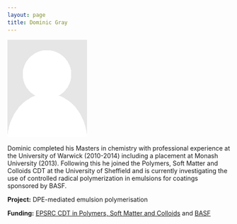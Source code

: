 ```yaml
---
layout: page
title: Dominic Gray
---
```


<img src="img/placeholder.png" alt="Dominic Gray" class="gallery">

Dominic completed his Masters in chemistry with professional experience at the University of Warwick (2010-2014) including a placement at Monash University (2013). Following this he joined the Polymers, Soft Matter and Colloids CDT at the University of Sheffield and is currently investigating the use of controlled radical polymerization in emulsions for coatings sponsored by BASF.

**Project:** DPE-mediated emulsion polymerisation

**Funding:** [EPSRC CDT in Polymers, Soft Matter and Colloids](http://www.polymercentre.org.uk/centre-for-doctoral-training/) and [BASF](https://www.basf.com/en.html)
